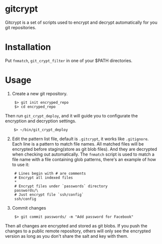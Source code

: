 gitcrypt
========

Gitcrypt is a set of scripts used to encrypt and decrypt automatically for you git repositories.

Installation
===

Put `fnmatch`, `git_crypt_filter` in one of your $PATH directories.

Usage
===
1. Create a new git repository.

        $> git init encryped_repo
        $> cd encryped_repo

Then run `git_crypt_deploy`, and it will guide you to configurate the encryption and decryption settings.

        $> ~/bin/git_crypt_deploy

2. Edit the pattern list file, default is `.gitcrypt`, it works like `.gitignore`. Each line is a pattern to match file names. All matched files will be encrypted before staging(store as git blob files). And they are decrypted when checking out automatically.
The `fnmatch` script is used to match a file name with a file containing glob patterns, there's an example of how to use it:

        # Lines begin with # are comments
        # Encrypt all indexed files
        *
        # Encrypt files under `passwords` directory
        passwords/\
        # Just encrypt file `ssh/config`
        ssh/config

3. Commit changes

        $> git commit passwords/ -m "Add password for Facebook"

Then all changes are encrypted and stored as git blobs. If you push the changes to a public remote repository,
others will only see the encrypted version as long as you don't share the salt and key with them.

